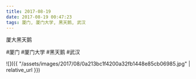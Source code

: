 ```yaml
---
title: 2017-08-19
date: 2017-08-19 00:47:23
tags: 厦门, 厦门大学, 黑天鹅, 武汉
---
```


<p>厦大黑天鹅</p>

#厦门 #厦门大学 #黑天鹅 #武汉

![]({{ "/assets/images/2017/08/0a213bc1f4200a32fb1448e85cb06985.jpg" | relative_url }})
